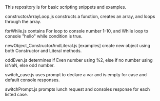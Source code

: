 This repository is for basic scripting snippets and examples.

constructorArrayLoop.js constructs a function, creates an array, and loops through the array.

forWhile.js contains For loop to console number 1-10, and While loop to console "hello" while condition is true.

newObject_ConstructorAndLiteral.js [examples] create new object using both Constructor and Literal methods.

oddEven.js determines if Even number using %2, else if no number using isNaN, else odd number.

switch_case.js uses prompt to declare a var and is empty for case and default console responses.

switchPrompt.js prompts lunch request and consoles response for each listed case.



